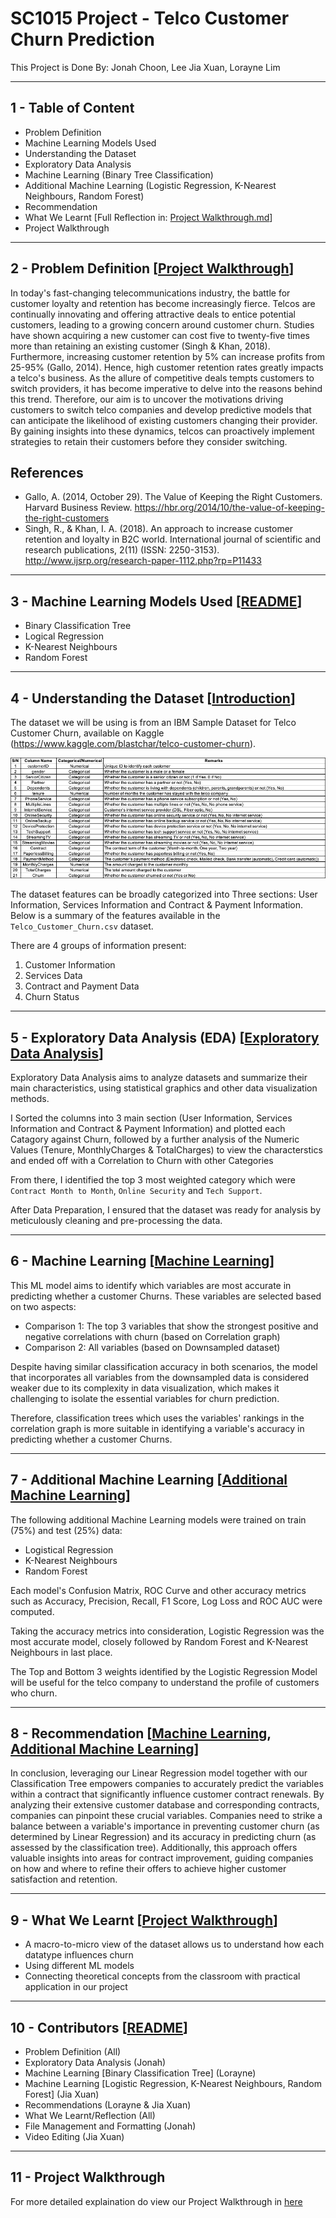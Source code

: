 # SC1015 Project - Telco Customer Churn Prediction
This Project is Done By: Jonah Choon, Lee Jia Xuan, Lorayne Lim

<hr> 

## 1 - Table of Content
- Problem Definition
- Machine Learning Models Used
- Understanding the Dataset
- Exploratory Data Analysis
- Machine Learning (Binary Tree Classification)
- Additional Machine Learning (Logistic Regression, K-Nearest Neighbours, Random Forest)
- Recommendation
- What We Learnt [Full Reflection in: [Project Walkthrough.md](Project%20Walkthrough.md)]
- Project Walkthrough

<hr> 

## 2 - Problem Definition [[Project Walkthrough](Project%20Walkthrough.md#ProblemDefinition)]
In today's fast-changing telecommunications industry, the battle for customer loyalty and retention has become increasingly fierce. Telcos are continually innovating and offering attractive deals to entice potential customers, leading to a growing concern around customer churn. Studies have shown acquiring a new customer can cost five to twenty-five times more than retaining an existing customer (Singh & Khan, 2018). Furthermore, increasing customer retention by 5% can increase profits from 25-95% (Gallo, 2014). Hence, high customer retention rates greatly impacts a telco's business. As the allure of competitive deals tempts customers to switch providers, it has become imperative to delve into the reasons behind this trend. Therefore, our aim is to uncover the motivations driving customers to switch telco companies and develop predictive models that can anticipate the likelihood of existing customers changing their provider. By gaining insights into these dynamics, telcos can proactively implement strategies to retain their customers before they consider switching.

## References
- Gallo, A. (2014, October 29). The Value of Keeping the Right Customers. Harvard Business Review. https://hbr.org/2014/10/the-value-of-keeping-the-right-customers
- Singh, R., & Khan, I. A. (2018). An approach to increase customer retention and loyalty in B2C world. International journal of scientific and research publications, 2(11) (ISSN: 2250-3153). http://www.ijsrp.org/research-paper-1112.php?rp=P11433

<hr>

## 3 - Machine Learning Models Used [[README](README.md)]
- Binary Classification Tree
- Logical Regression
- K-Nearest Neighbours
- Random Forest 

<hr> 

## 4 - Understanding the Dataset [[Introduction](Jupyter%20Notebooks/1%20-%20Introduction.ipynb)]
The dataset we will be using is from an IBM Sample Dataset for Telco Customer Churn, available on Kaggle (https://www.kaggle.com/blastchar/telco-customer-churn).

<center><img src="Images/DataPrep.png" alt="Data Preparation"></center>

The dataset features can be broadly categorized into Three sections: User Information, Services Information and Contract & Payment Information. Below is a summary of the features available in the `Telco_Customer_Churn.csv` dataset.

There are 4 groups of information present:
1) Customer Information
2) Services Data
3) Contract and Payment Data
4) Churn Status

<hr> 

## 5 - Exploratory Data Analysis (EDA) [[Exploratory Data Analysis](Jupyter%20Notebooks/2%20-%20Exploratory%20Data%20Analysis%20(EDA).ipynb)]
Exploratory Data Analysis aims to analyze datasets and summarize their main characteristics, using statistical graphics and other data visualization methods. 

I Sorted the columns into 3 main section (User Information, Services Information and Contract & Payment Information) and plotted each Catagory against Churn, followed by a further analysis of the Numeric Values (Tenure, MonthlyCharges & TotalCharges) to view the characterstics and ended off with a Correlation to Churn with other Categories

From there, I identified the top 3 most weighted category which were `Contract Month to Month`, `Online Security` and `Tech Support`.

After Data Preparation, I ensured that the dataset was ready for analysis by meticulously cleaning and pre-processing the data.

<hr>

## 6 - Machine Learning [[Machine Learning](Jupyter%20Notebooks/3%20-%20Machine%20Learning.ipynb)]
This ML model aims to identify which variables are most accurate in predicting whether a customer Churns. These variables are selected based on two aspects:

- Comparison 1: The top 3 variables that show the strongest positive and negative correlations with churn (based on Correlation graph)
- Comparison 2: All variables (based on Downsampled dataset)

Despite having similar classification accuracy in both scenarios, the model that incorporates all variables from the downsampled data is considered weaker due to its complexity in data visualization, which makes it challenging to isolate the essential variables for churn prediction. 

Therefore, classification trees which uses the variables' rankings in the correlation graph is more suitable in identifying a variable's accuracy in predicting whether a customer Churns.

<hr>

## 7 - Additional Machine Learning [[Additional Machine Learning](Jupyter%20Notebooks/4%20-%20Additional%20Machine%20Learning%20(Logistic%20Regression%2C%20K%20Nearest%20Neighbours%2C%20Random%20Forest).ipynb)]
The following additional Machine Learning models were trained on train (75%) and test (25%) data:
- Logistical Regression
- K-Nearest Neighbours
- Random Forest

Each model's Confusion Matrix, ROC Curve and other accuracy metrics such as Accuracy, Precision, Recall, F1 Score, Log Loss and ROC AUC were computed.

Taking the accuracy metrics into consideration, Logistic Regression was the most accurate model, closely followed by Random Forest and K-Nearest Neighbours in last place.

The Top and Bottom 3 weights identified by the Logistic Regression Model will be useful for the telco company to understand the profile of customers who churn.

<hr> 

## 8 - Recommendation [[Machine Learning](Jupyter%20Notebooks/3%20-%20Machine%20Learning.ipynb), [Additional Machine Learning](Jupyter%20Notebooks/4%20-%20Additional%20Machine%20Learning%20(Logistic%20Regression%2C%20K%20Nearest%20Neighbours%2C%20Random%20Forest).ipynb)]
In conclusion, leveraging our Linear Regression model together with our Classification Tree empowers companies to accurately predict the variables within a contract that significantly influence customer contract renewals. By analyzing their extensive customer database and corresponding contracts, companies can pinpoint these crucial variables. Companies need to strike a balance between a variable's importance in preventing customer churn (as determined by Linear Regression) and its accuracy in predicting churn (as assessed by the classification tree). Additionally, this approach offers valuable insights into areas for contract improvement, guiding companies on how and where to refine their offers to achieve higher customer satisfaction and retention.

<hr>

## 9 - What We Learnt [[Project Walkthrough](Project%20Walkthrough.md#reflection)]
- A macro-to-micro view of the dataset allows us to understand how each datatype influences churn​
- Using different ML models​
- Connecting theoretical concepts from the classroom with practical application in our project

<hr>

## 10 - Contributors [[README](README.md)]
- Problem Definition (All)
- Exploratory Data Analysis (Jonah)
- Machine Learning [Binary Classification Tree] (Lorayne)
- Machine Learning [Logistic Regression, K-Nearest Neighbours, Random Forest] (Jia Xuan)
- Recommendations (Lorayne & Jia Xuan)
- What We Learnt/Reflection (All)
- File Management and Formatting (Jonah)
- Video Editing (Jia Xuan)

<hr> 

## 11 - Project Walkthrough
For more detailed explaination do view our Project Walkthrough in [here](Project%20Walkthrough.md)
